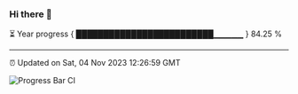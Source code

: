 ### Hi there 👋

⏳ Year progress { █████████████████████████▁▁▁▁▁ } 84.25 %

---

⏰ Updated on Sat, 04 Nov 2023 12:26:59 GMT

![Progress Bar CI](https://github.com/liununu/liununu/workflows/Progress%20Bar%20CI/badge.svg)

